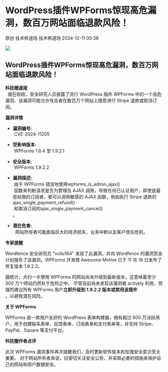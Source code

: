 #  WordPress插件WPForms惊现高危漏洞，数百万网站面临退款风险！   
原创 技术修道场  技术修道场   2024-12-11 00:38  
  
![](https://mmbiz.qpic.cn/sz_mmbiz_png/wWBwsDOJT49cImASiaicFessRlbKbFJUUgbPhNetYj1Q4DLGWLkh7gGaFe5eicBSfruFC8bBP0eu1oKbpFGxS4Ekw/640?wx_fmt=png&from=appmsg "")  
## WordPress插件WPForms惊现高危漏洞，数百万网站面临退款风险！  
  
**科技圈速报**  
  就在刚刚，安全研究人员披露了流行 WordPress 插件 WPForms 中的一个高危漏洞，该漏洞可能允许攻击者在数百万个网站上随意进行 Stripe 退款或取消订阅。  
  
**漏洞详情**  
- **漏洞编号:**  
 CVE-2024-11205  
  
- **受影响版本:**  
 WPForms 1.8.4 至 1.9.2.1  
  
- **安全版本:**  
 WPForms 1.9.2.2  
  
- **漏洞描述:**  
 由于 WPForms 错误地使用wpforms_is_admin_ajax()  
 函数来判断请求是否为管理员 AJAX 调用，导致任何已认证用户，即使是最低权限的订阅者，都可以调用敏感的 AJAX 函数，例如执行 Stripe 退款的ajax_single_payment_refund()  
 和取消订阅的ajax_single_payment_cancel()  
。  
  
- **潜在危害:**  
  网站所有者可能面临巨大的经济损失、业务中断以及客户信任危机。  
  
**专家提醒**  
  
Wordfence 安全研究员 "vullu164" 发现了此漏洞，并向 Wordfence 的漏洞赏金计划报告了该漏洞。WPForms 开发商 Awesome Motive 已于 11 月 18 日发布了修复版本 1.9.2.2。  
  
据统计，大约一半使用 WPForms 的网站尚未升级到最新版本，这意味着至少 300 万个网站仍然处于危险之中。 尽管目前尚未发现该漏洞被 actively 利用，但强烈建议所有 WPForms 用户**立即升级到 1.9.2.2 版本或禁用该插件**  
，以避免潜在风险。  
  
**关于 WPForms**  
  
WPForms 是一款用户友好的 WordPress 表单构建器，拥有超过 600 万活跃用户，用于创建联系表单、反馈表单、订阅表单和支付表单等，并支持 Stripe、PayPal、Square 等支付平台。  
  
**科技圈作者点评**  
  
此次 WPForms 漏洞事件再次提醒我们，及时更新软件版本和加强安全意识至关重要。 对于网站所有者来说，应密切关注安全公告，并采取必要的措施来保护自己的网站和用户数据安全。  
  
